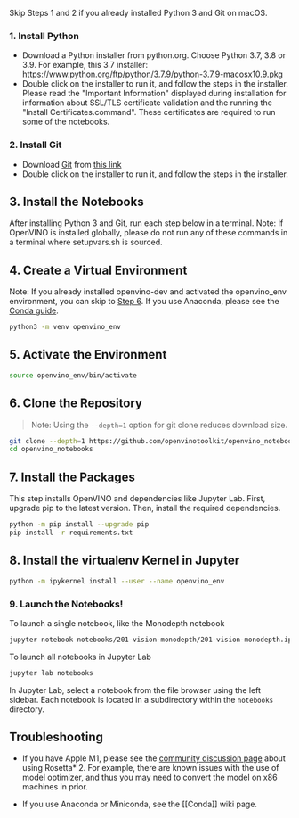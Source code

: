 Skip Steps 1 and 2 if you already installed Python 3 and Git on macOS.

### 1. Install Python

* Download a Python installer from python.org. Choose Python 3.7, 3.8 or 3.9. For example, this 3.7 installer: https://www.python.org/ftp/python/3.7.9/python-3.7.9-macosx10.9.pkg
* Double click on the installer to run it, and follow the steps in the installer. Please read the "Important Information" displayed during installation for information about SSL/TLS certificate validation and the running the "Install Certificates.command". These certificates are required to run some of the notebooks.

### 2. Install Git 

* Download [Git](https://git-scm.com/download/mac) from [this link](https://sourceforge.net/projects/git-osx-installer/files/git-2.31.0-intel-universal-mavericks.dmg/download?use_mirror=autoselect)
* Double click on the installer to run it, and follow the steps in the installer.

## 3. Install the Notebooks

After installing Python 3 and Git, run each step below in a terminal. Note: If OpenVINO is installed globally, please do not run any of these commands in a terminal where setupvars.sh is sourced.

## 4. Create a Virtual Environment

Note: If you already installed openvino-dev and activated the openvino_env environment, you can skip to [Step 6](#6-clone-the-repository). If you use Anaconda, please see the [Conda guide](https://github.com/openvinotoolkit/openvino_notebooks/wiki/Conda).

```bash
python3 -m venv openvino_env
```

## 5. Activate the Environment

```bash
source openvino_env/bin/activate
```

## 6. Clone the Repository

> Note: Using the `--depth=1` option for git clone reduces download size.

```bash
git clone --depth=1 https://github.com/openvinotoolkit/openvino_notebooks.git
cd openvino_notebooks
```

## 7. Install the Packages

This step installs OpenVINO and dependencies like Jupyter Lab. First, upgrade pip to the latest version. Then, install the required dependencies.

```bash
python -m pip install --upgrade pip
pip install -r requirements.txt
```

## 8. Install the virtualenv Kernel in Jupyter

```bash
python -m ipykernel install --user --name openvino_env
```

### 9. Launch the Notebooks!

To launch a single notebook, like the Monodepth notebook

```bash
jupyter notebook notebooks/201-vision-monodepth/201-vision-monodepth.ipynb
```

To launch all notebooks in Jupyter Lab

```bash
jupyter lab notebooks
```

In Jupyter Lab, select a notebook from the file browser using the left sidebar. Each notebook is located in a subdirectory within the `notebooks` directory.

## Troubleshooting

* If you have Apple M1, please see the [community discussion page](https://github.com/openvinotoolkit/openvino_notebooks/discussions/10) about using Rosetta* 2. For example, there are known issues with the use of model optimizer, and thus you may need to convert the model on x86 machines in prior.

* If you use Anaconda or Miniconda, see the [[Conda]] wiki page.